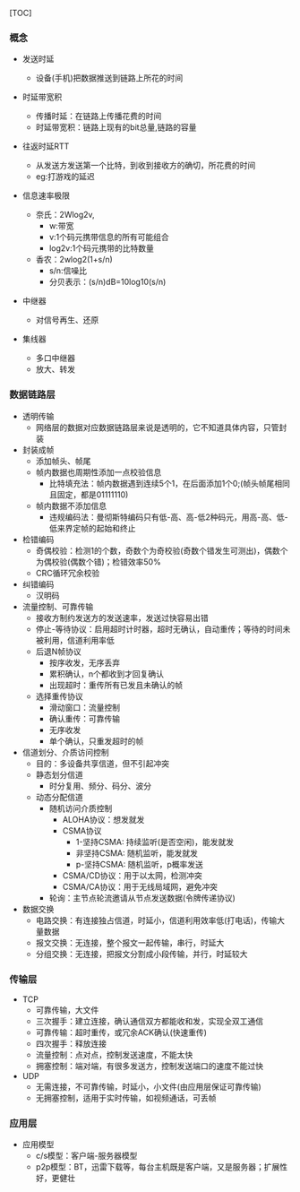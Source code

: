 [TOC]
### 概念
- 发送时延
    - 设备(手机)把数据推送到链路上所花的时间
- 时延带宽积
    - 传播时延：在链路上传播花费的时间
    - 时延带宽积：链路上现有的bit总量,链路的容量

- 往返时延RTT
    - 从发送方发送第一个比特，到收到接收方的确切，所花费的时间
    - eg:打游戏的延迟

- 信息速率极限
    - 奈氏：2Wlog2v,
        - w:带宽
        - v:1个码元携带信息的所有可能组合
        - log2v:1个码元携带的比特数量
    - 香农：2wlog2(1+s/n)
        - s/n:信噪比
        - 分贝表示：(s/n)dB=10log10(s/n)

- 中继器
    - 对信号再生、还原

- 集线器
    - 多口中继器
    - 放大、转发

### 数据链路层
- 透明传输
    - 网络层的数据对应数据链路层来说是透明的，它不知道具体内容，只管封装
- 封装成帧
    - 添加帧头、帧尾
    - 帧内数据也周期性添加一点校验信息
        - 比特填充法：帧内数据遇到连续5个1，在后面添加1个0;(帧头帧尾相同且固定，都是01111110)
    - 帧内数据不添加信息
        - 违规编码法：曼彻斯特编码只有低-高、高-低2种码元，用高-高、低-低来界定帧的起始和终止
- 检错编码
    - 奇偶校验：检测1的个数，奇数个为奇校验(奇数个错发生可测出)，偶数个为偶校验(偶数个错)；检错效率50%
    - CRC循环冗余校验
- 纠错编码
    - 汉明码
- 流量控制、可靠传输
    - 接收方制约发送方的发送速率，发送过快容易出错
    - 停止-等待协议：启用超时计时器，超时无确认，自动重传；等待的时间未被利用，信道利用率低
    - 后退N帧协议
        - 按序收发，无序丢弃
        - 累积确认，n个都收到才回复确认
        - 出现超时：重传所有已发且未确认的帧
    - 选择重传协议
        - 滑动窗口：流量控制
        - 确认重传：可靠传输
        - 无序收发
        - 单个确认，只重发超时的帧
- 信道划分、介质访问控制
    - 目的：多设备共享信道，但不引起冲突
    - 静态划分信道
        - 时分复用、频分、码分、波分
    - 动态分配信道
        - 随机访问介质控制
            - ALOHA协议：想发就发
            - CSMA协议
                - 1-坚持CSMA: 持续监听(是否空闲)，能发就发
                - 非坚持CSMA: 随机监听，能发就发
                - p-坚持CSMA: 随机监听，p概率发送
            - CSMA/CD协议：用于以太网，检测冲突
            - CSMA/CA协议：用于无线局域网，避免冲突
        - 轮询：主节点轮流邀请从节点发送数据(令牌传递协议)
- 数据交换
    - 电路交换：有连接独占信道，时延小，信道利用效率低(打电话)，传输大量数据
    - 报文交换：无连接，整个报文一起传输，串行，时延大
    - 分组交换：无连接，把报文分割成小段传输，并行，时延较大
### 传输层
- TCP
    - 可靠传输，大文件
    - 三次握手：建立连接，确认通信双方都能收和发，实现全双工通信
    - 可靠传输：超时重传，或冗余ACK确认(快速重传)
    - 四次握手：释放连接
    - 流量控制：点对点，控制发送速度，不能太快
    - 拥塞控制：端对端，有很多发送方，控制发送端口的速度不能过快
- UDP
    - 无需连接，不可靠传输，时延小，小文件(由应用层保证可靠传输)
    - 无拥塞控制，适用于实时传输，如视频通话，可丢帧
### 应用层
- 应用模型
    - c/s模型：客户端-服务器模型
    - p2p模型：BT，迅雷下载等，每台主机既是客户端，又是服务器；扩展性好，更健壮
